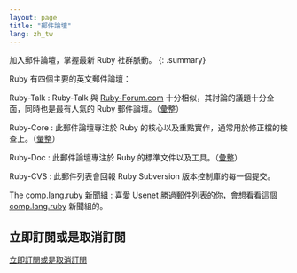 ```yaml
---
layout: page
title: "郵件論壇"
lang: zh_tw
---
```


加入郵件論壇，掌握最新 Ruby 社群脈動。
{: .summary}

Ruby 有四個主要的英文郵件論壇：

Ruby-Talk
: Ruby-Talk 與 [Ruby-Forum.com][1] 十分相似，其討論的議題十分全面，同時也是最有人氣的 Ruby 郵件論壇。（[彙整][3]）

Ruby-Core
: 此郵件論壇專注於 Ruby 的核心以及重點實作，通常用於修正檔的檢查上。（[彙整][4]）

Ruby-Doc
: 此郵件論壇專注於 Ruby 的標準文件以及工具。（[彙整][5]）

Ruby-CVS
: 此郵件列表會回報 Ruby Subversion 版本控制庫的每一個提交。

The comp.lang.ruby 新聞組
: 喜愛 Usenet 勝過郵件列表的你，會想看看這個 [comp.lang.ruby](news:comp.lang.ruby) 新聞組的。


## 立即訂閱或是取消訂閱

[立即訂閱或是取消訂閱](https://ml.ruby-lang.org/mailman3/lists/)



[1]: https://www.ruby-forum.com/
[3]: https://ml.ruby-lang.org/mailman3/hyperkitty/list/ruby-talk@ml.ruby-lang.org/
[4]: https://ml.ruby-lang.org/mailman3/hyperkitty/list/ruby-core@ml.ruby-lang.org/
[5]: https://ml.ruby-lang.org/mailman3/hyperkitty/list/ruby-doc@ml.ruby-lang.org/

